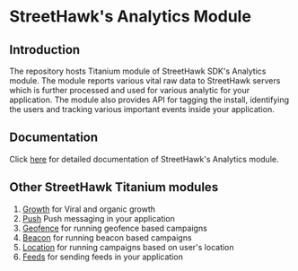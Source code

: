 # StreetHawk's Analytics Module

## Introduction
The repository hosts Titanium module of StreetHawk SDK's Analytics module. The module reports various vital raw data to StreetHawk servers which is further processed and used for various analytic for your application. The module also provides API for tagging the install, identifying the users and tracking various important events inside your application. 

## Documentation
Click [here](https://streethawk.freshdesk.com/solution/articles/12000000938-analytics) for detailed documentation of StreetHawk's Analytics module.

## Other StreetHawk Titanium modules

1. [Growth](https://github.com/StreetHawkSDK/TitaniumGrowth) for Viral and organic growth
2. [Push](https://github.com/StreetHawkSDK/TitaniumPush) Push messaging in your application
3. [Geofence](https://github.com/StreetHawkSDK/TitaniumGeofence) for running geofence based campaigns 
4. [Beacon](https://github.com/StreetHawkSDK/TitaniumBeacon) for running beacon based campaigns
5. [Location](https://github.com/StreetHawkSDK/TitaniumLocations) for running campaigns based on user's location
6. [Feeds](https://github.com/StreetHawkSDK/TitaniumFeeds) for sending feeds in your application
